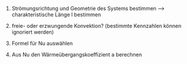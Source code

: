 1. Strömungsrichtung und Geometrie des Systems bestimmen --> charakteristische Länge l bestimmen

2. freie- oder erzwungende Konvektion? (bestimmte Kennzahlen können ignoriert werden)
3. Formel für Nu auswählen
4. Aus Nu den Wärmeübergangskoeffizient a berechnen